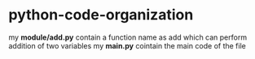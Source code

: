 # python-code-organization

my <b>module/add.py</b> contain a function name as add which can perform addition of two variables 
my <b>main.py</b> cointain the main code of the file
